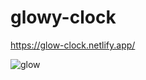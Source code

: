 # glowy-clock



https://glow-clock.netlify.app/



![glow](https://user-images.githubusercontent.com/24884380/165245700-98deb2a3-cf8e-402a-bbdd-b24f4467acd2.jpg)
